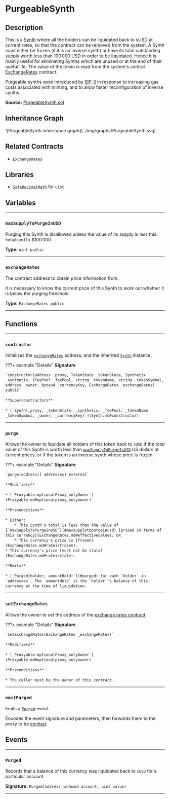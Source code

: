 # PurgeableSynth

## Description

This is a [Synth](Synth.md) where all the holders can be liquidated back to sUSD at current rates, so that the contract can be removed from the system. A Synth must either be frozen (if it is an inverse synth) or have its total outstanding supply worth less than $100\,000$ USD in order to be liquidated. Hence it is mainly useful for eliminating Synths which are unused or at the end of their useful life. The value of the token is read from the system's central [ExchangeRates](ExchangeRates.md) contract.

Purgeable synths were introduced by [SIP-3](https://github.com/Synthetixio/SIPs/blob/master/SIPS/sip-3.md) in response to increasing gas costs associated with minting, and to allow faster reconfiguration of inverse synths.

**Source:** [PurgeableSynth.sol](https://github.com/Synthetixio/synthetix/blob/master/contracts/PurgeableSynth.sol)

<section-sep />

## Inheritance Graph

<inheritance-graph>
    ![PurgeableSynth inheritance graph](../img/graphs/PurgeableSynth.svg)
</inheritance-graph>

<section-sep />

## Related Contracts

* [`ExchangeRates`](ExchangeRates.md)

<section-sep />

## Libraries

* [`SafeDecimalMath`](SafeDecimalMath.md) for `uint`

<section-sep />

## Variables

---

### `maxSupplyToPurgeInUSD`

Purging this Synth is disallowed unless the value of its supply is less this. Initialised to $\$100\,000$.

**Type:** `uint public`

---

### `exchangeRates`

The contract address to obtain price information from.

It is necessary to know the current price of this Synth to work out whether it is below the purging threshold.

**Type:** `ExchangeRates public`

---

<section-sep />

## Functions

---

### `contructor`

Initialises the [`exchangeRates`](#exchangerates) address, and the inherited [`Synth`](Synth.md) instance.

???+ example "Details"
    **Signature**

    `constructor(address _proxy, TokenState _tokenState, Synthetix _synthetix, IFeePool _feePool, string _tokenName, string _tokenSymbol, address _owner, bytes4 _currencyKey, ExchangeRates _exchangeRates) public`

    **Superconstructors**

    * [`Synth(_proxy, _tokenState, _synthetix, _feePool, _tokenName, _tokenSymbol, _owner, _currencyKey)`](Synth.md#constructor)

---

### `purge`

Allows the owner to liquidate all holders of this token back to `sUSD` if the total value of this Synth is worth less than [`maxSupplyToPurgeInUSD`](#maxsupplytopurgeinusd) US dollars at current prices, or if the token is an inverse synth whose price is frozen.

???+ example "Details"
    **Signature**

    `purge(address[] addresses) external`

    **Modifiers**

    * [`Proxyable.optionalProxy_onlyOwner`](Proxyable.md#optionalproxy_onlyowner)

    **Preconditions**

    * Either:
        * This Synth's total is less than the value of [`maxSupplyToPurgeInUSD`](#maxsupplytopurgeinusd) [priced in terms of this currency](ExchangeRates.md#effectivevalue); OR
        * This currency's price is [frozen](ExchangeRates.md#rateisfrozen).
    * This currency's price [must not be stale](ExchangeRates.md#rateisstale).

    **Emits**

    * [`Purged(holder, amountHeld)`](#purged) for each `holder` in `addresses`. The `amountHeld` is the `holder`'s balance of this currency at the time of liquidation.

---

### `setExchangeRates`

Allows the owner to set the address of the [exchange rates contract](ExchangeRates.md).

???+ example "Details"
    **Signature**

    `setExchangeRates(ExchangeRates _exchangeRates)`

    **Modifiers**

    * [`Proxyable.optionalProxy_onlyOwner`](Proxyable.md#optionalproxy_onlyowner)

    **Preconditions**

    * The caller must be the owner of this contract.

---

### `emitPurged`

Emits a [`Purged`](#purged) event.

Encodes the event signature and parameters, then forwards them to the proxy to be [emitted](Proxy.md#_emit).

<section-sep />

## Events

---

### `Purged`

Records that a balance of this currency was liquidated back to `sUSD` for a particular account.

**Signature:** `Purged(address indexed account, uint value)`

---

<section-sep />
